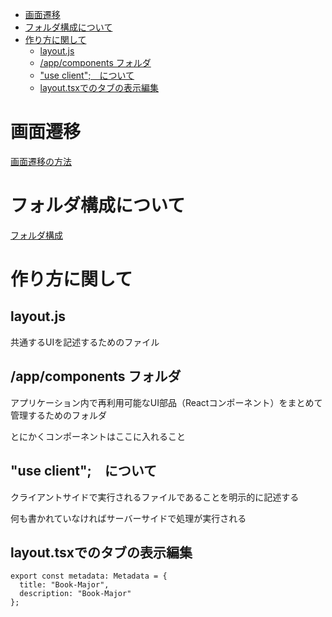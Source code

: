- [画面遷移](#画面遷移)
- [フォルダ構成について](#フォルダ構成について)
- [作り方に関して](#作り方に関して)
  - [layout.js](#layoutjs)
  - [/app/components フォルダ](#appcomponents-フォルダ)
  - ["use client";　について](#use-clientについて)
  - [layout.tsxでのタブの表示編集](#layouttsxでのタブの表示編集)


# 画面遷移
[画面遷移の方法](https://nextjs.org/docs/app/building-your-application/routing/linking-and-navigating)

# フォルダ構成について
[フォルダ構成](https://nextjs.org/docs/app/getting-started/layouts-and-pages)

# 作り方に関して

## layout.js
共通するUIを記述するためのファイル

## /app/components フォルダ
アプリケーション内で再利用可能なUI部品（Reactコンポーネント）をまとめて管理するためのフォルダ

とにかくコンポーネントはここに入れること

## "use client";　について
クライアントサイドで実行されるファイルであることを明示的に記述する

何も書かれていなければサーバーサイドで処理が実行される

## layout.tsxでのタブの表示編集

```tsx
export const metadata: Metadata = {
  title: "Book-Major",
  description: "Book-Major"
};
```


